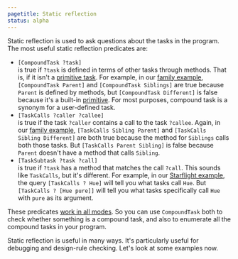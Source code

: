 ```yaml
---
pagetitle: Static reflection
status: alpha
---
```

Static reflection is used to ask questions about the tasks in the program.  The most useful static reflection predicates are:

* `[CompoundTask ?task]`  
is true if `?task` is defined in terms of other tasks through methods.  That is, if it isn't a [primitive task](primitive_tasks).  For example, in our [family example](siblings), `[CompoundTask Parent]` and `[CompoundTask Siblings]` are true because `Parent` is defined by methods, but `[CompoundTask Different]` is false because it's a built-in [primitive](comparisons).  For most purposes, compound task is a synonym for a user-defined task.
* `[TaskCalls ?caller ?callee]`  
is true if the task `?caller` contains a call to the task `?callee`.  Again, in our [family example](siblings), `[TaskCalls Sibling Parent]` and `[TaskCalls Sibling Different]` are both true because the method for `Siblings` calls both those tasks.  But `[TaskCalls Parent Sibling]` is false because `Parent` doesn't have a method that calls `Sibling`.
* `[TaskSubtask ?task ?call]`  
is true if `?task` has a method that matches the call `?call`.  This sounds like `TaskCalls`, but it's different.  For example, in our [Starflight example](starflight_pcg), the query `[TaskCalls ? Hue]` will tell you what tasks call `Hue`.  But `[TaskCalls ? [Hue pure]]` will tell you what tasks specifically call `Hue` with `pure` as its argument.

These predicates [work in all modes](primitive_tasks#input-output-modes).  So you can use `CompoundTask` both to check whether something is a compound task, and also to enumerate all the compound tasks in your program.

Static reflection is useful in many ways.  It's particularly useful for debugging and design-rule checking.  Let's look at some examples now.

